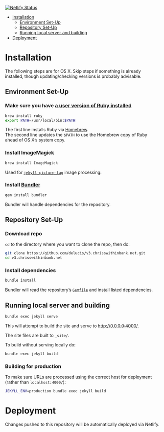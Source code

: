 [![Netlify Status](https://api.netlify.com/api/v1/badges/f9bbe34c-e316-4137-9fe3-d1f644b9f4b3/deploy-status)](https://app.netlify.com/sites/csnet-v3/deploys)

<!-- TOC depthFrom:1 depthTo:2 withLinks:1 updateOnSave:1 orderedList:0 -->

- [Installation](#installation)
	- [Environment Set-Up](#environment-set-up)
	- [Repository Set-Up](#repository-set-up)
	- [Running local server and building](#running-local-server-and-building)
- [Deployment](#deployment)

<!-- /TOC -->

# Installation

The following steps are for OS X. Skip steps if something is already installed,
though updating/checking versions is probably advisable.

## Environment Set-Up

### Make sure you have [a user version of Ruby installed](http://jekyllrb.com/docs/troubleshooting/#jekyll-amp-mac-os-x-1011)

```sh
brew install ruby
export PATH=/usr/local/bin:$PATH
```

The first line installs Ruby via [Homebrew](http://brew.sh/).  
The second line updates the `$PATH` to use the Homebrew copy of Ruby ahead of
OS X’s system copy.

### Install ImageMagick

```sh
brew install ImageMagick
```

Used for
[`jekyll-picture-tag`](https://github.com/robwierzbowski/jekyll-picture-tag)
image processing.

### Install [Bundler](http://bundler.io/)

```sh
gem install bundler
```

Bundler will handle dependencies for the repository.

## Repository Set-Up

### Download repo

`cd` to the directory where you want to clone the repo, then do:

```sh
git clone https://github.com/delucis/v3.chrisswithinbank.net.git
cd v3.chrisswithinbank.net
```

### Install dependencies

```sh
bundle install
```

Bundler will read the repository’s [`Gemfile`](Gemfile) and install listed
dependencies.

## Running local server and building

```sh
bundle exec jekyll serve
```

This will attempt to build the site and serve to <http://0.0.0.0:4000/>.

The site files are built to `_site/`.

To build without serving locally do:

```sh
bundle exec jekyll build
```

### Building for production

To make sure URLs are processed using the correct host for deployment (rather than `localhost:4000/`):

```sh
JEKYLL_ENV=production bundle exec jekyll build
```

# Deployment

Changes pushed to this repository will be automatically deployed via Netlify.
